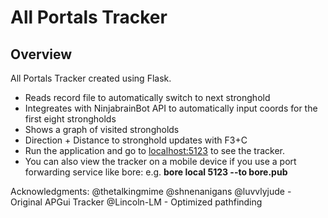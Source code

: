 # All Portals Tracker

## Overview

All Portals Tracker created using Flask. 

- Reads record file to automatically switch to next stronghold
- Integreates with NinjabrainBot API to automatically input coords for the first eight strongholds
- Shows a graph of visited strongholds
- Direction + Distance to stronghold updates with F3+C
- Run the application and go to [localhost:5123](http://localhost:5123) to see the tracker.
- You can also view the tracker on a mobile device if you use a port forwarding service like bore: e.g. **bore local 5123 --to bore.pub**

Acknowledgments:
@thetalkingmime @shnenanigans @luvvlyjude - Original APGui Tracker
@Lincoln-LM - Optimized pathfinding 